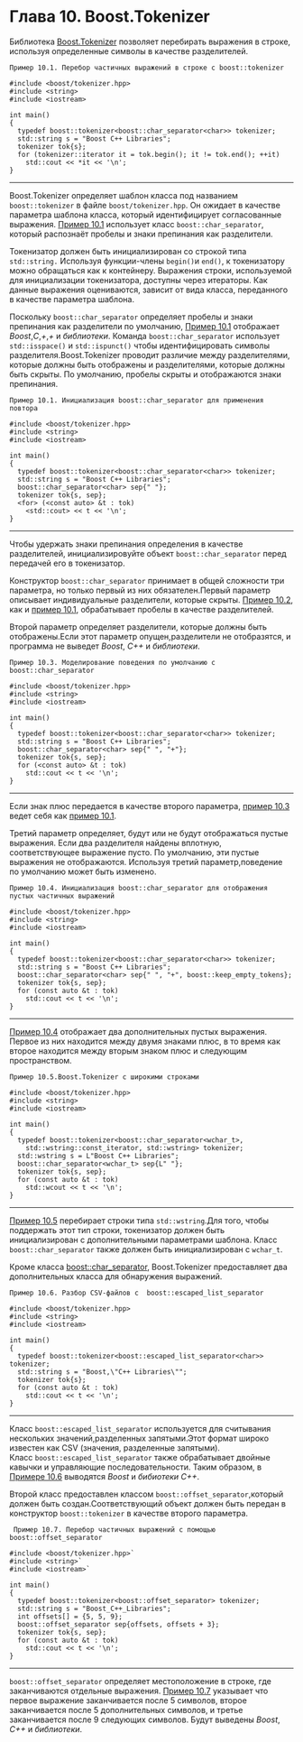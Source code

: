 # Глава 10. Boost.Tokenizer
Библиотека [Boost.Tokenizer](http://www.boost.org/doc/libs/1_62_0/libs/tokenizer/) позволяет перебирать  выражения в строке, используя определенные символы в качестве разделителей.
```
Пример 10.1. Перебор частичных выражений в строке с boost::tokenizer
```
```
#include <boost/tokenizer.hpp> 
#include <string>  
#include <iostream>  

int main()  
{  
  typedef boost::tokenizer<boost::char_separator<char>> tokenizer;  
  std::string s = "Boost C++ Libraries";  
  tokenizer tok{s};  
  for (tokenizer::iterator it = tok.begin(); it != tok.end(); ++it)  
    std::cout << *it << '\n';  
}  
```

---
Boost.Tokenizer определяет шаблон класса под названием  `boost::tokenizer` в файле `boost/tokenizer.hpp`. Он ожидает в качестве параметра шаблона класса, который идентифицирует согласованные выражения. [Пример 10.1](http://theboostcpplibraries.com/boost.tokenizer#ex.tokenizer_01/ "Пример 10.1. Перебор частичных выражений в строке с boost::tokenizer") использует класс `boost::char_separator`, который 
распознаёт пробелы и знаки препинания как разделители.

Токенизатор должен быть инициализирован со строкой типа  `std::string.` Используя функции-члены `begin()`и `end()`, к токенизатору можно обращаться как к контейнеру. Выражения строки, используемой для инициализации токенизатора, доступны через итераторы. Как данные выражения оцениваются, зависит от вида класса, переданного в качестве параметра шаблона.

Поскольку `boost::char_separator`  определяет пробелы и знаки препинания как разделители по умолчанию, [Пример 10.1](http://theboostcpplibraries.com/boost.tokenizer#ex.tokenizer_01/ "Перебор выражений в строке с boost::tokenizer") отображает _Boost_,_С_,_+_,_+_ и _библиотеки_.  Команда `boost::char_separator` использует `std::isspace()` и `std::ispunct()` чтобы идентифицировать символы разделителя.Boost.Tokenizer проводит различие между разделителями, которые должны быть отображены и разделителями, которые должны быть скрыты. По умолчанию, пробелы скрыты и отображаются знаки препинания.
```
Пример 10.1. Инициализация boost::char_separator для применения повтора
```
```
#include <boost/tokenizer.hpp>  
#include <string>  
#include <iostream>  

int main()  
{  
  typedef boost::tokenizer<boost::char_separator<char>> tokenizer;  
  std::string s = "Boost C++ Libraries";  
  boost::char_separator<char> sep{" "};  
  tokenizer tok{s, sep};  
  <for> (<const auto> &t : tok)  
    <std::cout> << t << '\n';  
}
```

---
Чтобы удержать знаки препинания определения в качестве разделителей, инициализировуйте объект `boost::char_separator`  перед передачей его в токенизатор.

Конструктор  `boost::char_separator` принимает в общей сложности три параметра, но только первый из них обязателен.Первый параметр описывает индивидуальные разделители, которые скрыты. [Пример 10.2](http://theboostcpplibraries.com/boost.tokenizer#ex.tokenizer_02/ "Пример 10.1. Инициализация boost::char_separator для применения повтора"), как и [пример 10.1](http://theboostcpplibraries.com/boost.tokenizer#ex.tokenizer_01/ "Пример 10.1. Перебор выражений в строке с boost::tokenizer"), обрабатывает пробелы в качестве разделителей.

Второй параметр определяет разделители, которые должны быть отображены.Если этот параметр опущен,разделители не отобразятся, и программа не выведет _Boost_, _C++_ и _библиотеки_.
```
Пример 10.3. Моделирование поведения по умолчанию с  boost::char_separator
```
```
#include <boost/tokenizer.hpp>  
#include <string>  
#include <iostream>  

int main()  
{  
  typedef boost::tokenizer<boost::char_separator<char>> tokenizer;  
  std::string s = "Boost C++ Libraries";  
  boost::char_separator<char> sep{" ", "+"};  
  tokenizer tok{s, sep};  
  for (<const auto> &t : tok)  
    std::cout << t << '\n';  
}
```

---
Если знак плюс передается в качестве второго параметра, [пример 10.3](http://theboostcpplibraries.com/boost.tokenizer#ex.tokenizer_03/ "Пример 10.3. Моделирование поведения по умолчанию с  boost::char_separator") ведет себя как  [пример 10.1](http://theboostcpplibraries.com/boost.tokenizer#ex.tokenizer_01/ "Пример 10.1. Инициализация boost::char_separator для применения повтора").

Третий параметр определяет, будут или не  будут отображаться пустые выражения. Если два разделителя найдены вплотную, соответствующее выражение пусто. По умолчанию, эти пустые выражения не отображаются. Используя третий параметр,поведение по умолчанию может быть изменено.
```
Пример 10.4. Инициализация boost::char_separator для отображения пустых частичных выражений
```
```
#include <boost/tokenizer.hpp>  
#include <string>  
#include <iostream>  

int main()  
{  
  typedef boost::tokenizer<boost::char_separator<char>> tokenizer;  
  std::string s = "Boost C++ Libraries";  
  boost::char_separator<char> sep{" ", "+", boost::keep_empty_tokens};  
  tokenizer tok{s, sep};  
  for (const auto &t : tok)  
    std::cout << t << '\n';  
}
```

---
[Пример 10.4](http://theboostcpplibraries.com/boost.tokenizer#ex.tokenizer_04/ "Пример 10.4. Инициализация `boost::char_separator` для отображения пустых выражений") отображает два дополнительных пустых выражения. Первое из них находится между двумя знаками плюс, в то время как второе находится между вторым знаком плюс и следующим пространством.

```
Пример 10.5.Boost.Tokenizer с широкими строками
```
```
#include <boost/tokenizer.hpp>  
#include <string>  
#include <iostream>  

int main()  
{  
  typedef boost::tokenizer<boost::char_separator<wchar_t>,  
    std::wstring::const_iterator, std::wstring> tokenizer;  
  std::wstring s = L"Boost C++ Libraries";  
  boost::char_separator<wchar_t> sep{L" "};  
  tokenizer tok{s, sep};  
  for (const auto &t : tok)  
    std::wcout << t << '\n';  
}
```

---
[Пример 10.5](http://theboostcpplibraries.com/boost.tokenizer#ex.tokenizer_05/ "Пример 10.5.Boost.Tokenizer с широкими строками") перебирает строки типа  `std::wstring`.Для того, чтобы поддержать этот тип строки, токенизатор должен быть инициализирован с дополнительными параметрами шаблона. Класс `boost::char_separator` также должен быть инициализирован с `wchar_t`.

Кроме класса  <boost::char_separator>, Boost.Tokenizer предоставляет два дополнительных класса для обнаружения выражений.
```
Пример 10.6. Разбор CSV-файлов с  boost::escaped_list_separator
```
```
#include <boost/tokenizer.hpp>  
#include <string>  
#include <iostream>  

int main()  
{  
  typedef boost::tokenizer<boost::escaped_list_separator<char>> tokenizer;  
  std::string s = "Boost,\"C++ Libraries\"";  
  tokenizer tok{s};  
  for (const auto &t : tok)  
    std::cout << t << '\n';  
}
```

---
Класс `boost::escaped_list_separator` используется для считывания нескольких значений,разделенных запятыми.Этот формат широко известен как CSV (значения, разделенные запятыми).  
Класс `boost::escaped_list_separator` также обрабатывает двойные кавычки и управляющие последовательности. Таким образом, в [Примере 10.6](http://theboostcpplibraries.com/boost.tokenizer#ex.tokenizer_06/ "Пример 10.6. Разбор CSV-файлов с  boost::escaped_list_separator") выводятся _Boost_ и _бибиотеки С++_.

Второй класс предоставлен классом `boost::offset_separator`,который должен быть создан.Соответствующий объект должен быть передан в конструктор `boost::tokenizer` в качестве второго параметра.
```
 Пример 10.7. Перебор частичных выражений с помощью boost::offset_separator
```
```
#include <boost/tokenizer.hpp>`  
#include <string>`  
#include <iostream>`  

int main()  
{  
  typedef boost::tokenizer<boost::offset_separator> tokenizer;  
  std::string s = "Boost_C++_Libraries";  
  int offsets[] = {5, 5, 9};  
  boost::offset_separator sep{offsets, offsets + 3};  
  tokenizer tok{s, sep};  
  for (const auto &t : tok)  
    std::cout << t << '\n';  
}
```

---
`boost::offset_separator` определяет местоположение в строке, где заканчиваются отдельные выражения. [Пример 10.7](http://theboostcpplibraries.com/boost.tokenizer#ex.tokenizer_07/ " Пример 10.7. Перебор частичных выражений с помощью boost::offset_separator") указывает что первое выражение заканчивается после 5 символов, второе заканчивается после 5 дополнительных символов, и третье заканчивается после 9 следующих символов. Будут выведены _Boost_, _С++_ и _библиотеки_.




